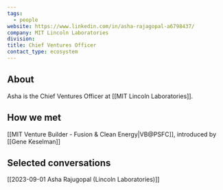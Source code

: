 ```yaml
---
tags:
  - people
website: https://www.linkedin.com/in/asha-rajagopal-a6798437/
company: MIT Lincoln Laboratories
division: 
title: Chief Ventures Officer
contact_type: ecosystem
---
```

## About
Asha is the Chief Ventures Officer at [[MIT Lincoln Laboratories]].


## How we met
[[MIT Venture Builder - Fusion & Clean Energy|VB@PSFC]], introduced by [[Gene Keselman]]

## Selected conversations
[[2023-09-01 Asha Rajugopal (Lincoln Laboratories)]]
